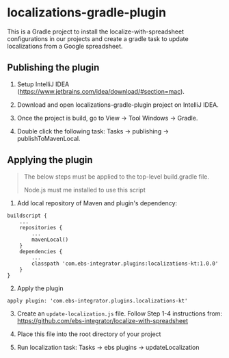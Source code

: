 # localizations-gradle-plugin

This is a Gradle project to install the localize-with-spreadsheet configurations in our projects and create a gradle  task to update localizations from a Google spreadsheet.

## Publishing the plugin

1. Setup IntelliJ IDEA (https://www.jetbrains.com/idea/download/#section=mac).

2. Download and open localizations-gradle-plugin project on IntelliJ IDEA.

3. Once the project is build, go to View -> Tool Windows -> Gradle.

4. Double click the following task: Tasks -> publishing -> publishToMavenLocal.

## Applying the plugin

> The below steps must be applied to the top-level build.gradle file.
> 
> Node.js must me installed to use this script

1. Add local repository of Maven and plugin's dependency:

```
buildscript {
    ...
    repositories {
        ...
        mavenLocal()
    }
    dependencies {
        ...
        classpath 'com.ebs-integrator.plugins:localizations-kt:1.0.0'
    }
}
```

2. Apply the plugin

`apply plugin: 'com.ebs-integrator.plugins.localizations-kt'`



3. Create an `update-localization.js` file. Follow Step 1-4 instructions from: https://github.com/ebs-integrator/localize-with-spreadsheet

4. Place this file into the root directory of your project

5. Run localization task: Tasks -> ebs plugins -> updateLocalization

